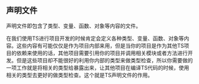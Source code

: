 ## 声明文件

声明文件即包含了类型、变量、函数、对象等内容的文件。

在我们使用TS进行项目开发的时候肯定会定义各种类型、变量、函数、对象等内容。这些内容有可能仅仅是作为项目内部来用，但是当你的项目是作为其他TS项目的依赖来使用的话，其他项目需要引用你的项目并调用相关模块或者方法进行开发。但是这些项目却不能很好的利用你内部的类型来做类型检查，所以你需要做的一项工作就是将相关的类型给暴露出来，让其他项目在编译TS代码的时候，使用相关的类型去更好的做类型检查。这个就是TS声明文件的作用。